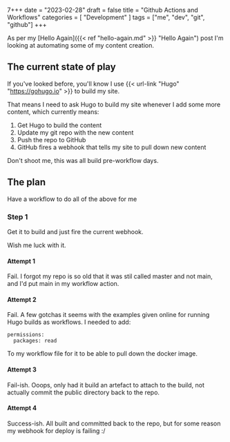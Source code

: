 7+++
date = "2023-02-28"
draft = false
title = "Github Actions and Workflows"
categories = [ "Development" ]
tags = ["me", "dev", "git", "github"]
+++

As per my [Hello Again]({{< ref "hello-again.md" >}} "Hello Again") post I'm looking at automating some of my content creation.

## The current state of play
If you've looked before, you'll know I use {{< url-link "Hugo" "https://gohugo.io" >}} to build my site.

That means I need to ask Hugo to build my site whenever I add some more content, which currently means:

 1. Get Hugo to build the content
 2. Update my git repo with the new content
 3. Push the repo to GitHub
 4. GitHub fires a webhook that tells my site to pull down new content

Don't shoot me, this was all build pre-workflow days.

## The plan
Have a workflow to do all of the above for me

### Step 1
Get it to build and just fire the current webhook.

Wish me luck with it.

#### Attempt 1
Fail.  I forgot my repo is so old that it was stil called master and not main, and I'd put main in my workflow action.

#### Attempt 2
Fail.  A few gotchas it seems with the examples given online for running Hugo builds as workflows.  I needed to add:

```
permissions:
  packages: read
```

To my workflow file for it to be able to pull down the docker image.

#### Attempt 3
Fail-ish.  Ooops, only had it build an artefact to attach to the build, not actually commit the public directory back to the repo.

#### Attempt 4
Success-ish.  All built and committed back to the repo, but for some reason my webhook for deploy is failing :/
